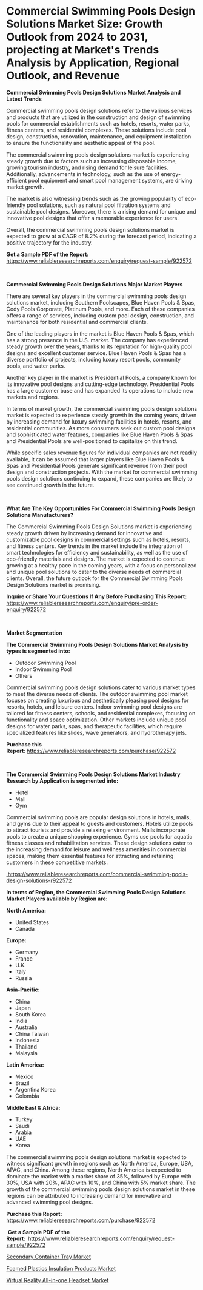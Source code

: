 <p><h1>Commercial Swimming Pools Design Solutions Market Size: Growth Outlook from 2024 to 2031, projecting at Market's Trends Analysis by Application, Regional Outlook, and Revenue</h1></p><p><strong>Commercial Swimming Pools Design Solutions Market Analysis and Latest Trends</strong></p>
<p><p>Commercial swimming pools design solutions refer to the various services and products that are utilized in the construction and design of swimming pools for commercial establishments such as hotels, resorts, water parks, fitness centers, and residential complexes. These solutions include pool design, construction, renovation, maintenance, and equipment installation to ensure the functionality and aesthetic appeal of the pool.</p><p>The commercial swimming pools design solutions market is experiencing steady growth due to factors such as increasing disposable income, growing tourism industry, and rising demand for leisure facilities. Additionally, advancements in technology, such as the use of energy-efficient pool equipment and smart pool management systems, are driving market growth.</p><p>The market is also witnessing trends such as the growing popularity of eco-friendly pool solutions, such as natural pool filtration systems and sustainable pool designs. Moreover, there is a rising demand for unique and innovative pool designs that offer a memorable experience for users.</p><p>Overall, the commercial swimming pools design solutions market is expected to grow at a CAGR of 8.2% during the forecast period, indicating a positive trajectory for the industry.</p></p>
<p><strong>Get a Sample PDF of the Report:&nbsp;</strong> <a href="https://www.reliableresearchreports.com/enquiry/request-sample/922572">https://www.reliableresearchreports.com/enquiry/request-sample/922572</a></p>
<p>&nbsp;</p>
<p><strong>Commercial Swimming Pools Design Solutions Major Market Players</strong></p>
<p><p>There are several key players in the commercial swimming pools design solutions market, including Southern Poolscapes, Blue Haven Pools & Spas, Cody Pools Corporate, Platinum Pools, and more. Each of these companies offers a range of services, including custom pool design, construction, and maintenance for both residential and commercial clients.</p><p>One of the leading players in the market is Blue Haven Pools & Spas, which has a strong presence in the U.S. market. The company has experienced steady growth over the years, thanks to its reputation for high-quality pool designs and excellent customer service. Blue Haven Pools & Spas has a diverse portfolio of projects, including luxury resort pools, community pools, and water parks.</p><p>Another key player in the market is Presidential Pools, a company known for its innovative pool designs and cutting-edge technology. Presidential Pools has a large customer base and has expanded its operations to include new markets and regions.</p><p>In terms of market growth, the commercial swimming pools design solutions market is expected to experience steady growth in the coming years, driven by increasing demand for luxury swimming facilities in hotels, resorts, and residential communities. As more consumers seek out custom pool designs and sophisticated water features, companies like Blue Haven Pools & Spas and Presidential Pools are well-positioned to capitalize on this trend.</p><p>While specific sales revenue figures for individual companies are not readily available, it can be assumed that larger players like Blue Haven Pools & Spas and Presidential Pools generate significant revenue from their pool design and construction projects. With the market for commercial swimming pools design solutions continuing to expand, these companies are likely to see continued growth in the future.</p></p>
<p>&nbsp;</p>
<p><strong>What Are The Key Opportunities For Commercial Swimming Pools Design Solutions Manufacturers?</strong></p>
<p><p>The Commercial Swimming Pools Design Solutions market is experiencing steady growth driven by increasing demand for innovative and customizable pool designs in commercial settings such as hotels, resorts, and fitness centers. Key trends in the market include the integration of smart technologies for efficiency and sustainability, as well as the use of eco-friendly materials and designs. The market is expected to continue growing at a healthy pace in the coming years, with a focus on personalized and unique pool solutions to cater to the diverse needs of commercial clients. Overall, the future outlook for the Commercial Swimming Pools Design Solutions market is promising.</p></p>
<p><strong>Inquire or Share Your Questions If Any Before Purchasing This Report:</strong> <a href="https://www.reliableresearchreports.com/enquiry/pre-order-enquiry/922572">https://www.reliableresearchreports.com/enquiry/pre-order-enquiry/922572</a></p>
<p>&nbsp;</p>
<p><strong>Market Segmentation</strong></p>
<p><strong>The Commercial Swimming Pools Design Solutions Market Analysis by types is segmented into:</strong></p>
<p><ul><li>Outdoor Swimming Pool</li><li>Indoor Swimming Pool</li><li>Others</li></ul></p>
<p><p>Commercial swimming pools design solutions cater to various market types to meet the diverse needs of clients. The outdoor swimming pool market focuses on creating luxurious and aesthetically pleasing pool designs for resorts, hotels, and leisure centers. Indoor swimming pool designs are tailored for fitness centers, schools, and residential complexes, focusing on functionality and space optimization. Other markets include unique pool designs for water parks, spas, and therapeutic facilities, which require specialized features like slides, wave generators, and hydrotherapy jets.</p></p>
<p><strong>Purchase this Report:&nbsp;</strong><a href="https://www.reliableresearchreports.com/purchase/922572">https://www.reliableresearchreports.com/purchase/922572</a></p>
<p>&nbsp;</p>
<p><strong>The Commercial Swimming Pools Design Solutions Market Industry Research by Application is segmented into:</strong></p>
<p><ul><li>Hotel</li><li>Mall</li><li>Gym</li></ul></p>
<p><p>Commercial swimming pools are popular design solutions in hotels, malls, and gyms due to their appeal to guests and customers. Hotels utilize pools to attract tourists and provide a relaxing environment. Malls incorporate pools to create a unique shopping experience. Gyms use pools for aquatic fitness classes and rehabilitation services. These design solutions cater to the increasing demand for leisure and wellness amenities in commercial spaces, making them essential features for attracting and retaining customers in these competitive markets.</p></p>
<p><a href="https://www.reliableresearchreports.com/commercial-swimming-pools-design-solutions-r922572">&nbsp;https://www.reliableresearchreports.com/commercial-swimming-pools-design-solutions-r922572</a></p>
<p><strong>In terms of Region, the Commercial Swimming Pools Design Solutions Market Players available by Region are:</strong></p>
<p>
    <p> <strong> North America: </strong>
        <ul>
            <li>United States</li>
            <li>Canada</li>
        </ul>
        </p> 
    <p> <strong> Europe: </strong>
        <ul>
            <li>Germany</li>
            <li>France</li>
            <li>U.K.</li>
            <li>Italy</li>
            <li>Russia</li>
        </ul>
        </p> 
    <p> <strong> Asia-Pacific: </strong>
        <ul>
            <li>China</li>
            <li>Japan</li>
            <li>South Korea</li>
            <li>India</li>
            <li>Australia</li>
            <li>China Taiwan</li>
            <li>Indonesia</li>
            <li>Thailand</li>
            <li>Malaysia</li>
        </ul>
        </p> 
    <p> <strong> Latin America: </strong>
        <ul>
            <li>Mexico</li>
            <li>Brazil</li>
            <li>Argentina Korea</li>
            <li>Colombia</li>
        </ul>
        </p> 
    <p> <strong> Middle East & Africa: </strong>
        <ul>
            <li>Turkey</li>
            <li>Saudi</li>
            <li>Arabia</li>
            <li>UAE</li>
            <li>Korea</li>
        </ul>
    </p>
    </p>
<p><p>The commercial swimming pools design solutions market is expected to witness significant growth in regions such as North America, Europe, USA, APAC, and China. Among these regions, North America is expected to dominate the market with a market share of 35%, followed by Europe with 30%, USA with 20%, APAC with 10%, and China with 5% market share. The growth of the commercial swimming pools design solutions market in these regions can be attributed to increasing demand for innovative and advanced swimming pool designs.</p></p>
<p><strong>Purchase this Report: </strong><a href="https://www.reliableresearchreports.com/purchase/922572">https://www.reliableresearchreports.com/purchase/922572</a></p>
<p>&nbsp;<strong>Get a Sample PDF of the Report:&nbsp;&nbsp;</strong><a href="https://www.reliableresearchreports.com/enquiry/request-sample/922572">https://www.reliableresearchreports.com/enquiry/request-sample/922572</a></p>
<p><strong></strong></p>
<p><p><a href="https://www.linkedin.com/pulse/secondary-container-tray-market-share-evolution-growth-trends-ztifc">Secondary Container Tray Market</a></p><p><a href="https://www.linkedin.com/pulse/foamed-plastics-insulation-products-market-analysis-examines-rmcxc">Foamed Plastics Insulation Products Market</a></p><p><a href="https://www.linkedin.com/pulse/virtual-reality-all-in-one-headset-market-key-successful-business-dgrwc?trackingId=%2FG73AzsIS4aQxkNTAHjImw%3D%3D">Virtual Reality All-in-one Headset Market</a></p></p>